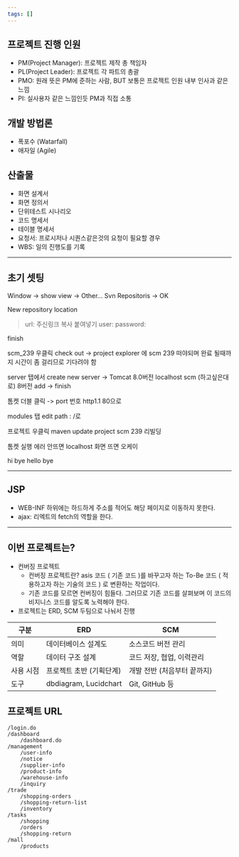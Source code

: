 ```yaml
---
tags: []
---
```

## 프로젝트 진행 인원

- PM(Project Manager): 프로젝트 제작 총 책임자 
- PL(Project Leader): 프로젝트 각 파트의 총괄
- PMO: 원래 뜻은 PM에 준하는 사람, BUT 보통은 프로젝트 인원 내부 인사과 같은 느낌
- PI: 실사용자 같은 느낌인듯 PM과 직접 소통

## 개발 방법론

- 폭포수 (Watarfall)
- 애자일 (Agile)

## 산출물

- 화면 설계서
- 화면 정의서
- 단위테스트 시나리오
- 코드 명세서
- 테이블 명세서
- 요청서: 프로시저나 시퀀스같은것의 요청이 필요할 경우
- WBS: 일의 진행도를 기록


---
## 초기 셋팅

Window -> show view -> Other... Svn Repositoris -> OK 

New repository location

>url: 주신링크 복사 붙여넣기
>user:
>password: 

finish

scm_239 우클릭 check out ->  project explorer 에 scm 239 떠야되며 완료 될때까지 시간이 좀 걸리므로 기다려야 함

server 탭에서 create new server -> Tomcat 8.0버전 
localhost
scm (하고싶은대로)
8버전
add -> finish

톰켓 더블 클릭 -> port 번호 http1.1 80으로

modules 탭 edit path : /로

프로젝트 우클릭 maven update project scm 239 리빌딩

톰켓 실행 에러 안뜨면 localhost 화면 뜨면 오케이

hi
bye
hello
bye

---
## JSP 

- WEB-INF 하위에는 하드하게 주소를 적어도 해당 페이지로 이동하지 못한다.
- ajax: 리엑트의 fetch의 역할을 한다.


---
## 이번 프로젝트는?

- 컨버징 프로젝트
	- 컨버징 프로젝트란? asis 코드 ( 기존 코드 )를 바꾸고자 하는 To-Be 코드 ( 적용하고자 하는 기술의 코드 ) 로 변환하는 작업이다.
	- 기존 코드를 모르면 컨버징이 힘들다. 그러므로 기존 코드를 살펴보며 이 코드의 비지니스 코드를 알도록 노력해야 한다.
- 프로젝트는 ERD, SCM 두팀으로 나눠서 진행

|구분|ERD|SCM|
|---|---|---|
|의미|데이터베이스 설계도|소스코드 버전 관리|
|역할|데이터 구조 설계|코드 저장, 협업, 이력관리|
|사용 시점|프로젝트 초반 (기획단계)|개발 전반 (처음부터 끝까지)|
|도구|dbdiagram, Lucidchart|Git, GitHub 등|

## 프로젝트 URL

```
/login.do
/dashboard
	/dashboard.do
/management
	/user-info
	/notice
	/supplier-info
	/product-info
	/warehouse-info
	/inquiry
/trade
	/shopping-orders
	/shopping-return-list
	/inventory
/tasks
	/shopping
	/orders
	/shopping-return
/mall
	/products
```

